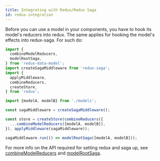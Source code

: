 ```yaml
---
title: Integrating with Redux/Redux Saga
id: redux-integration
---
```


Before you can use a model in your components, you have to hook its model's reducers into redux. The same applies for
hooking the model's effects into redux-saga. For such do:

```javascript
import {
  combineModelReducers,
  modelRootSaga,
} from 'redux-data-model';
import createSagaMiddleware from 'redux-saga';
import {
  applyMiddleware,
  combineReducers,
  createStore,
} from 'redux';

import {modelA, modelB} from './models';

const sagaMiddleware = createSagaMiddleware();

const store = createStore(combineReducers({
  ...combineModelReducers([modelA, modelB]),
}), applyMiddleware(sagaMiddleware));

sagaMiddleware.run(() => modelRootSaga([modelA, modelB]));
```

For more info on the API required for setting redux and saga up, see
[combineModelReducers](api/README.md#combinemodelreducers) and
[modelRootSaga](api/README.md#modelrootsaga).
